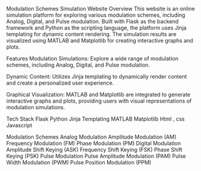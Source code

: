 Modulation Schemes Simulation Website
Overview
This website is an online simulation platform for exploring various modulation schemes, including Analog, Digital, and Pulse modulation. Built with Flask as the backend framework and Python as the scripting language, the platform uses Jinja templating for dynamic content rendering. The simulation results are visualized using MATLAB and Matplotlib for creating interactive graphs and plots.

Features
Modulation Simulations: Explore a wide range of modulation schemes, including Analog, Digital, and Pulse modulation.

Dynamic Content: Utilizes Jinja templating to dynamically render content and create a personalized user experience.

Graphical Visualization: MATLAB and Matplotlib are integrated to generate interactive graphs and plots, providing users with visual representations of modulation simulations.

Tech Stack
Flask
Python
Jinja Templating
MATLAB
Matplotlib
Html , css 
Javascript


Modulation Schemes
Analog Modulation
Amplitude Modulation (AM)
Frequency Modulation (FM)
Phase Modulation (PM)
Digital Modulation
Amplitude Shift Keying (ASK)
Frequency Shift Keying (FSK)
Phase Shift Keying (PSK)
Pulse Modulation
Pulse Amplitude Modulation (PAM)
Pulse Width Modulation (PWM)
Pulse Position Modulation (PPM)

 
 
